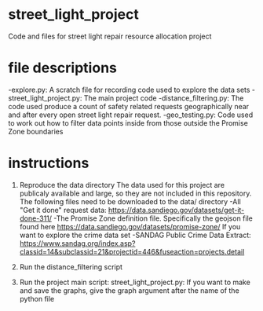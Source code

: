 # street_light_project
Code and files for street light repair resource allocation project

# file descriptions
-explore.py: A scratch file for recording code used to explore the data sets
-street_light_project.py: The main project code
-distance_filtering.py: The code used produce a count of safety related requests geographically near and after every open street light repair request.
-geo_testing.py: Code used to work out how to filter data points inside from those outside the Promise Zone boundaries
 

# instructions
1) Reproduce the data directory
The data used for this project are publicaly available and large, so they are not included in this repository. The following files need to be downloaded to the data/ directory
-All "Get it done" request data: https://data.sandiego.gov/datasets/get-it-done-311/
-The Promise Zone definition file. Specifically the geojson file found here https://data.sandiego.gov/datasets/promise-zone/
If you want to explore the crime data set
-SANDAG Public Crime Data Extract: https://www.sandag.org/index.asp?classid=14&subclassid=21&projectid=446&fuseaction=projects.detail

2) Run the distance_filtering script

3) Run the project main script: street_light_project.py:
    If you want to make and save the graphs, give the graph argument after the name of the python file

